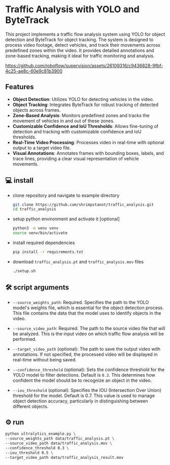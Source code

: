 # Traffic Analysis with YOLO and ByteTrack

This project implements a traffic flow analysis system using YOLO for object detection and ByteTrack for object tracking.
The system is designed to process video footage, detect vehicles, and track their movements across predefined zones within the video.
It provides detailed annotations and zone-based tracking, making it ideal for traffic monitoring and analysis.



https://github.com/roboflow/supervision/assets/26109316/c9436828-9fbf-4c25-ae8c-60e9c81b3900




## Features
- **Object Detection**: Utilizes YOLO for detecting vehicles in the video.
- **Object Tracking**: Integrates ByteTrack for robust tracking of detected objects across frames.
- **Zone-Based Analysis**: Monitors predefined zones and tracks the movement of vehicles in and out of these zones.
- **Customizable Confidence and IoU Thresholds**: Allows fine-tuning of detection and tracking with customizable confidence and IoU thresholds.
- **Real-Time Video Processing**: Processes video in real-time with optional output to a target video file.
- **Visual Annotations**: Annotates frames with bounding boxes, labels, and trace lines, providing a clear visual representation of vehicle movements.

## 💻 install

- clone repository and navigate to example directory

  ```bash
  git clone https://github.com/shrimpstanot/traffic_analysis.git
  cd traffic_analysis
  ```

- setup python environment and activate it [optional]

  ```bash
  python3 -m venv venv
  source venv/bin/activate
  ```

- install required dependencies

  ```bash
  pip install -r requirements.txt
  ```

- download `traffic_analysis.pt` and `traffic_analysis.mov` files

  ```bash
  ./setup.sh
  ```

## 🛠️ script arguments

  - `--source_weights_path`: Required. Specifies the path to the YOLO model's weights
    file, which is essential for the object detection process. This file contains the
    data that the model uses to identify objects in the video.

  - `--source_video_path`: Required. The path to the source video file that will be
    analyzed. This is the input video on which traffic flow analysis will be performed.
  - `--target_video_path` (optional): The path to save the output video with
    annotations. If not specified, the processed video will be displayed in real-time
    without being saved.
  - `--confidence_threshold` (optional): Sets the confidence threshold for the YOLO
    model to filter detections. Default is `0.3`. This determines how confident the
    model should be to recognize an object in the video.
  - `--iou_threshold` (optional): Specifies the IOU (Intersection Over Union) threshold
    for the model. Default is 0.7. This value is used to manage object detection
    accuracy, particularly in distinguishing between different objects.

## ⚙️ run

  ```bash
  python ultralytics_example.py \
  --source_weights_path data/traffic_analysis.pt \
  --source_video_path data/traffic_analysis.mov \
  --confidence_threshold 0.3 \
  --iou_threshold 0.5 \
  --target_video_path data/traffic_analysis_result.mov
```
